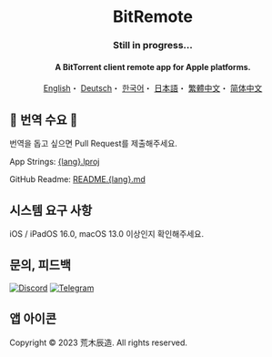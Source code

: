 <h1 align="center">BitRemote</h1>
<h3 align="center">Still in progress...</h3>

<h4 align="center">A BitTorrent client remote app for Apple platforms.</h4>

<p align="center">
  <a href="/README.md">English</a>・
  <a href="/READMEs/README.de.md">Deutsch</a>・
  <a href="/READMEs/README.ko.md">한국어</a>・
  <a href="/READMEs/README.jpn.md">日本語</a>・
  <a href="/READMEs/README.cht.md">繁體中文</a>・
  <a href="/READMEs/README.chs.md">简体中文</a>
</p>

## 📢 번역 수요 📢
번역을 돕고 싶으면 Pull Request를 제출해주세요.

App Strings: [{lang}.lproj](/BitRemote/App)

GitHub Readme: [README.{lang}.md](/READMEs)

## 시스템 요구 사항
iOS / iPadOS 16.0, macOS 13.0 이상인지 확인해주세요.

## 문의, 피드백
[![Discord](https://img.shields.io/badge/Discord-7289DA?style=for-the-badge&logo=discord&logoColor=white)](https://discord.gg/EMGZVap4)
[![Telegram](https://img.shields.io/badge/Telegram-2CA5E0?style=for-the-badge&logo=telegram&logoColor=white)](https://t.me/bitremote)

## 앱 아이콘
Copyright © 2023 荒木辰造. All rights reserved.
